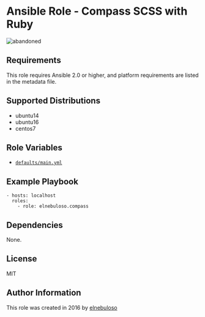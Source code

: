 # Ansible Role - Compass SCSS with Ruby

![abandoned](https://img.shields.io/badge/project-abandoned-red)

## Requirements

This role requires Ansible 2.0 or higher, and platform requirements are listed in the metadata file.

## Supported Distributions

- ubuntu14
- ubuntu16
- centos7

## Role Variables

- [`defaults/main.yml`](https://github.com/elnebuloso/ansible-role-compass/blob/master/defaults/main.yml)

## Example Playbook

```
- hosts: localhost
  roles:
    - role: elnebuloso.compass
```

## Dependencies

None.

##  License

MIT

##  Author Information

This role was created in 2016 by [elnebuloso](https://github.com/elnebuloso/)